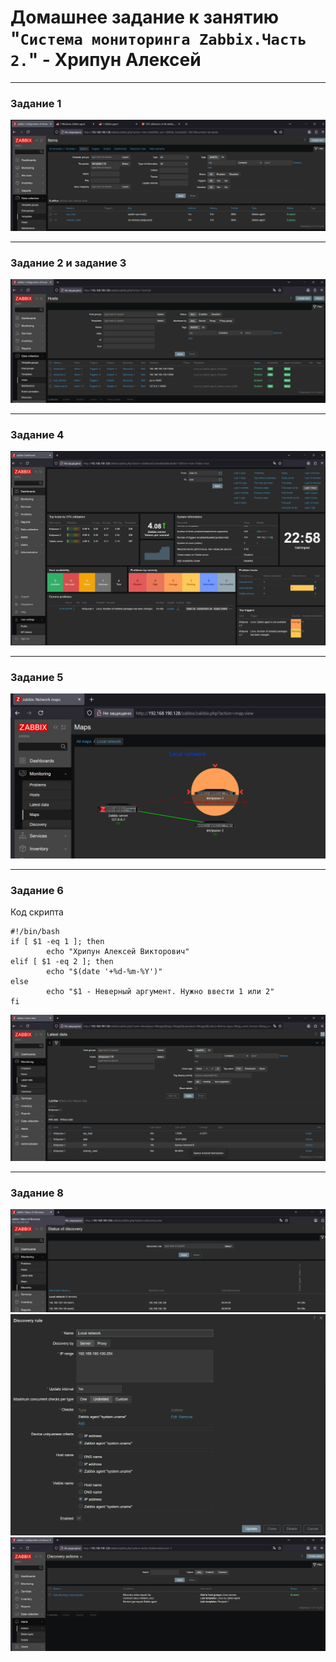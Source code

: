 # Домашнее задание к занятию "`Система мониторинга Zabbix.Часть 2.`" - Хрипун Алексей

---

### Задание 1

![Задание 1](img/task1.png)


---

### Задание 2 и задание 3


![Задание 2 и 3](img/task2-3.png)


---

### Задание 4


![Задание 4](img/task4.png)

---

### Задание 5


![Задание 5](img/task5.png)

---

### Задание 6

Код скрипта
```
#!/bin/bash
if [ $1 -eq 1 ]; then
        echo "Хрипун Алексей Викторович"
elif [ $1 -eq 2 ]; then
        echo "$(date '+%d-%m-%Y')"
else
        echo "$1 - Неверный аргумент. Нужно ввести 1 или 2"
fi
```

![Задание 6](img/task6.png)

---

### Задание 8

![Задание 8](img/task8_1.png)
![Задание 8](img/task8_2.png)
![Задание 8](img/task8_3.png)


